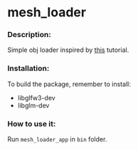 # mesh_loader

### Description:

Simple obj loader inspired by [this](https://learnopengl.com/) tutorial.

### Installation:

To build the package, remember to install:

 - libglfw3-dev
 - libglm-dev
 
### How to use it:

Run `mesh_loader_app` in `bin` folder.